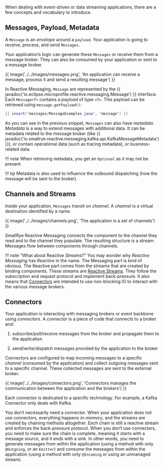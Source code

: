When dealing with event-driven or data streaming applications, there are
a few concepts and vocabulary to introduce.

## Messages, Payload, Metadata

A `Message` is an *envelope* around a `payload`. Your application is
going to receive, process, and send `Messages`.

Your application’s logic can generate these `Messages` or receive them
from a message broker. They can also be consumed by your application or
sent to a message broker.

{{ image('../../images/messages.png', 'An application can receive a message, process it and send a resulting message') }}


In Reactive Messaging, `Message` are represented by the {{ javadoc('io.eclipse.microprofile.reactive.messaging.Message') }} interface.
Each `Message<T>` contains a *payload* of type `<T>`. This payload can be retrieved using `message.getPayload()`:

``` java
{{ insert('messages/MessageExamples.java', 'message') }}
```

As you can see in the previous snippet, `Messages` can also have
*metadata*. *Metadata* is a way to extend messages with additional data.
It can be metadata related to the message broker
(like {{ javadoc('io.smallrye.reactive.messaging.kafka.api.KafkaMessageMetadata') }}), or contain operational data (such as tracing metadata), or business-related data.

!!! note
    When retrieving metadata, you get an `Optional` as it may not be  present.

!!! tip
    Metadata is also used to influence the outbound dispatching (how the  message will be sent to the broker).

## Channels and Streams

Inside your application, `Messages` transit on *channel*. A *channel* is
a virtual destination identified by a name.

{{ image('../../images/channels.png', 'The application is a set of channels') }}

SmallRye Reactive Messaging connects the component to the channel they read and to the channel they populate.
The resulting structure is a  stream: Messages flow between components through channels.

!!! note "What about Reactive Streams?"
    You may wonder why *Reactive Messaging* has *Reactive* in the name. The
    Messaging part is kind of obvious. The Reactive part comes from the
    streams that are created by binding components. These streams are
    [Reactive Streams](https://www.reactive-streams.org/). They follow the
    subscription and request protocol and implement back-pressure. It also
    means that [Connectors](#connectors) are intended to use non-blocking IO
    to interact with the various message brokers.


## Connectors

Your application is interacting with messaging brokers or event backbone  using *connectors*.
A *connector* is a piece of code that connects to a broker and:

1.  subscribe/poll/receive messages from the broker and propagate them to the application

2.  send/write/dispatch messages provided by the application to the broker

Connectors are configured to map incoming messages to a specific
*channel* (consumed by the application) and collect outgoing messages
sent to a specific channel. These collected messages are sent to the
external broker.

{{ image('../../images/connectors.png', 'Connectors manages the communication between the application and the brokers') }}

Each connector is dedicated to a specific technology.
For example, a  Kafka Connector only deals with Kafka.

You don’t necessarily need a connector.
When your application does not  use connectors, everything happens *in-memory*, and the streams are created by chaining methods altogether.
Each chain is still a reactive  stream and enforces the back-pressure protocol.
When you don’t use  connectors, you need to make sure the chain is complete, meaning it  starts with a message source, and it ends with a sink.
In other words,  you need to generate messages from within the application (using a method with only `@Outgoing`, or an `Emitter`) and consume the messages
from within the application (using a method with only `@Incoming` or using an unmanaged stream).

